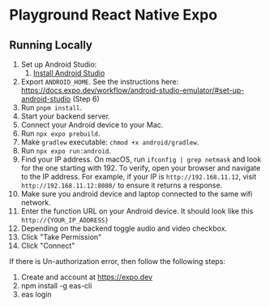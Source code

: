 # Playground React Native Expo

## Running Locally

1. Set up Android Studio:
   1. [Install Android Studio](https://developer.android.com/studio/install)
2. Export `ANDROID_HOME`. See the instructions here: https://docs.expo.dev/workflow/android-studio-emulator/#set-up-android-studio (Step 6)
3. Run `pnpm install`.
4. Start your backend server.
5. Connect your Android device to your Mac.
6. Run `npx expo prebuild`.
7. Make `gradlew` executable: `chmod +x android/gradlew`.
8. Run `npx expo run:android`.
9. Find your IP address. On macOS, run `ifconfig | grep netmask` and look for the one starting with 192. To verify, open your browser and navigate to the IP address. For example, if your IP is `http://192.168.11.12`, visit `http://192.168.11.12:8080/` to ensure it returns a response.
10. Make sure you android device and laptop connected to the same wifi network.
11. Enter the function URL on your Android device. It should look like this `http://{YOUR_IP_ADDRESS}`
12. Depending on the backend toggle audio and video checkbox.
13. Click "Take Permission"
14. Click "Connect"


If there is Un-authorization error, then follow the following steps:
1. Create and account at https://expo.dev
2. npm install -g eas-cli
3. eas login